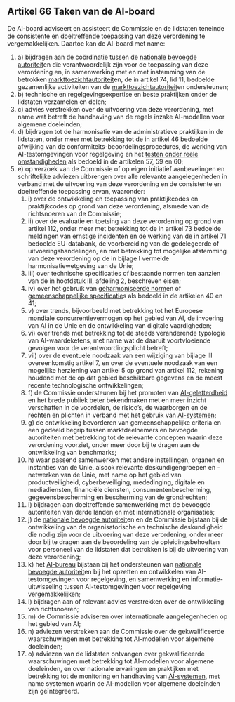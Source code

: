 ## Artikel 66 Taken van de AI-board

De AI-board adviseert en assisteert de Commissie en de lidstaten teneinde de consistente en doeltreffende toepassing van deze verordening te vergemakkelijken. Daartoe kan de AI-board met name:

1. a) bijdragen aan de coördinatie tussen de [nationale bevoegde autoriteit](a3.md#^natbau)en die verantwoordelijk zijn voor de toepassing van deze verordening en, in samenwerking met en met instemming van de betrokken [markttoezichtautoriteit](a3.md#^mta)en, de in artikel 74, lid 11, bedoelde gezamenlijke activiteiten van de [markttoezichtautoriteit](a3.md#^mta)en ondersteunen;
2. b) technische en regelgevingsexpertise en beste praktijken onder de lidstaten verzamelen en delen;
3. c) advies verstrekken over de uitvoering van deze verordening, met name wat betreft de handhaving van de regels inzake AI-modellen voor algemene doeleinden;
4. d) bijdragen tot de harmonisatie van de administratieve praktijken in de lidstaten, onder meer met betrekking tot de in artikel 46 bedoelde afwijking van de conformiteits-beoordelingsprocedures, de werking van AI-testomgevingen voor regelgeving en het [testen onder reële omstandigheden](a3.md#^testreel) als bedoeld in de artikelen 57, 59 en 60;
5. e) op verzoek van de Commissie of op eigen initiatief aanbevelingen en schriftelijke adviezen uitbrengen over alle relevante aangelegenheden in verband met de uitvoering van deze verordening en de consistente en doeltreffende toepassing ervan, waaronder:
   1. i) over de ontwikkeling en toepassing van praktijkcodes en praktijkcodes op grond van deze verordening, alsmede van de richtsnoeren van de Commissie;
   2. ii) over de evaluatie en toetsing van deze verordening op grond van artikel 112, onder meer met betrekking tot de in artikel 73 bedoelde meldingen van ernstige incidenten en de werking van de in artikel 71 bedoelde EU-databank, de voorbereiding van de gedelegeerde of uitvoeringshandelingen, en met betrekking tot mogelijke afstemming van deze verordening op de in bijlage I vermelde harmonisatiewetgeving van de Unie;
   3. iii) over technische specificaties of bestaande normen ten aanzien van de in hoofdstuk III, afdeling 2, beschreven eisen;
   4. iv) over het gebruik van [geharmoniseerde norm](a3.md#^hnorm)en of [gemeenschappelijke specificatie](a3.md#^gespec)s als bedoeld in de artikelen 40 en 41;
   5. v) over trends, bijvoorbeeld met betrekking tot het Europese mondiale concurrentievermogen op het gebied van AI, de invoering van AI in de Unie en de ontwikkeling van digitale vaardigheden;
   6. vi) over trends met betrekking tot de steeds veranderende typologie van AI-waardeketens, met name wat de daaruit voortvloeiende gevolgen voor de verantwoordingsplicht betreft;
   7. vii) over de eventuele noodzaak van een wijziging van bijlage III overeenkomstig artikel 7, en over de eventuele noodzaak van een mogelijke herziening van artikel 5 op grond van artikel 112, rekening houdend met de op dat gebied beschikbare gegevens en de meest recente technologische ontwikkelingen;
   8. f) de Commissie ondersteunen bij het promoten van [AI-geletterdheid](a3.md#^aigell) en het brede publiek beter bekendmaken met en meer inzicht verschaffen in de voordelen, de risico’s, de waarborgen en de rechten en plichten in verband met het gebruik van [AI-systemen](a3.md#^ai-systeem);
   9. g) de ontwikkeling bevorderen van gemeenschappelijke criteria en een gedeeld begrip tussen marktdeelnemers en bevoegde autoriteiten met betrekking tot de relevante concepten waarin deze verordening voorziet, onder meer door bij te dragen aan de ontwikkeling van benchmarks;
   10. h) waar passend samenwerken met andere instellingen, organen en instanties van de Unie, alsook relevante deskundigengroepen en -netwerken van de Unie, met name op het gebied van productveiligheid, cyberbeveiliging, mededinging, digitale en mediadiensten, financiële diensten, consumentenbescherming, gegevensbescherming en bescherming van de grondrechten;
   11. i) bijdragen aan doeltreffende samenwerking met de bevoegde autoriteiten van derde landen en met internationale organisaties;
   12. j) de [nationale bevoegde autoriteit](a3.md#^natbau)en en de Commissie bijstaan bij de ontwikkeling van de organisatorische en technische deskundigheid die nodig zijn voor de uitvoering van deze verordening, onder meer door bij te dragen aan de beoordeling van de opleidingsbehoeften voor personeel van de lidstaten dat betrokken is bij de uitvoering van deze verordening;
   13. k) het [AI-bureau](a3.md#^aibur) bijstaan bij het ondersteunen van [nationale bevoegde autoriteit](a3.md#^natbau)en bij het opzetten en ontwikkelen van AI-testomgevingen voor regelgeving, en samenwerking en informatie-uitwisseling tussen AI-testomgevingen voor regelgeving vergemakkelijken;
   14. l) bijdragen aan of relevant advies verstrekken over de ontwikkeling van richtsnoeren;
   15. m) de Commissie adviseren over internationale aangelegenheden op het gebied van AI;
   16. n) adviezen verstrekken aan de Commissie over de gekwalificeerde waarschuwingen met betrekking tot AI-modellen voor algemene doeleinden;
   17. o) adviezen van de lidstaten ontvangen over gekwalificeerde waarschuwingen met betrekking tot AI-modellen voor algemene doeleinden, en over nationale ervaringen en praktijken met betrekking tot de monitoring en handhaving van [AI-systemen](a3.md#^ai-systeem), met name systemen waarin de AI-modellen voor algemene doeleinden zijn geïntegreerd.
